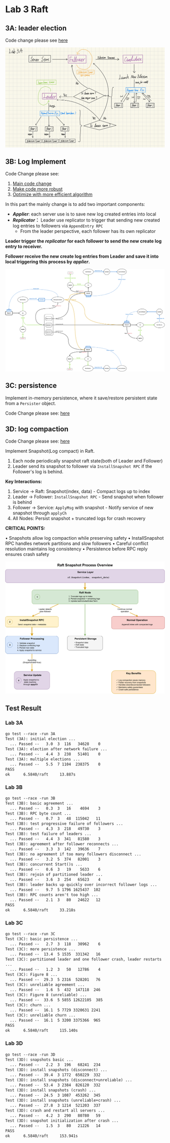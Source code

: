 # Lab 3 Raft

## 3A: leader election

Code change please see [here](https://github.com/mwfj/6.5840-Distributed-Systems/pull/6/files)

![leader-election-flowchart](./pics/raft-3a-leader-election.jpeg)



## 3B: Log Implement

Code Change please see:

1. [Main code change](https://github.com/mwfj/6.5840-Distributed-Systems/pull/7/files)
2. [Make code more robust](https://github.com/mwfj/6.5840-Distributed-Systems/pull/8/files)
3. [Optimize with more efficient algorithm](https://github.com/mwfj/6.5840-Distributed-Systems/pull/9)

In this part the mainly change is to add two important components:

- ***Applier***: each server use is to save new log created entries into local
- ***Replicator*：** Leader use replicator to trigger that sending new created log entries to followers via `AppendEntry RPC`
  - From the leader perspective, each follower has its own replicator

**Leader trigger the *replicator* for each follower to send the new create log entry to receiver.**

**Follower receive the new create log entries from Leader and save it into local triggering this process by *applier*.** 

![lab3b-log](https://raw.githubusercontent.com/mwfj/6.5840-Distributed-Systems/78dd51306107b737cc1eda260240910ec0852ed0/src/raft/pics/6-5840-raft-lab-3b.svg)



## 3C: persistence

Implement in-memory persistence, where it save/restore persistent state from a `Persister` object.

Code Change please see: [here](https://github.com/mwfj/6.5840-Distributed-Systems/pull/10/files)



## 3D: log compaction

Code Change please see: [here](https://github.com/mwfj/6.5840-Distributed-Systems/pull/11/files)

Implement Snapshot(Log compact) in Raft.

1. Each node periodically snapshot raft state(both of Leader and Follower)
2. Leader send its snapshot to follower via `InstallSnapshot RPC` if the Follower's log is behind.

**Key Interactions:**

1. Service → Raft: Snapshot(index, data) - Compact logs up to index
2. Leader → Follower: `InstallSnapshot RPC` - Send snapshot when follower is behind
3. Follower → Service: `ApplyMsg` with snapshot - Notify service of new snapshot through `applyCh`
4. All Nodes: Persist snapshot + truncated logs for crash recovery

**CRITICAL POINTS:**

• Snapshots allow log compaction while preserving safety
• InstallSnapshot RPC handles network partitions and slow followers
• Careful conflict resolution maintains log consistency
• Persistence before RPC reply ensures crash safety

![lab3b-log](https://raw.githubusercontent.com/mwfj/6.5840-Distributed-Systems/refs/heads/master/src/raft/pics/6-5840-raft-lab-3d-snapshot.svg)

## Test Result

### **Lab 3A**

```shell
go test --race -run 3A
Test (3A): initial election ...
  ... Passed --   3.0  3  116   34628    0
Test (3A): election after network failure ...
  ... Passed --   4.4  3  238   51401    0
Test (3A): multiple elections ...
  ... Passed --   5.5  7 1104  238375    0
PASS
ok      6.5840/raft     13.887s
```

### **Lab 3B**

```shell
go test --race -run 3B
Test (3B): basic agreement ...
  ... Passed --   0.3  3   16    4694    3
Test (3B): RPC byte count ...
  ... Passed --   0.7  3   48  115042   11
Test (3B): test progressive failure of followers ...
  ... Passed --   4.3  3  218   49730    3
Test (3B): test failure of leaders ...
  ... Passed --   4.4  3  341   81580    3
Test (3B): agreement after follower reconnects ...
  ... Passed --   3.3  3  142   39636    7
Test (3B): no agreement if too many followers disconnect ...
  ... Passed --   3.2  5  374   82001    3
Test (3B): concurrent Start()s ...
  ... Passed --   0.6  3   19    5633    6
Test (3B): rejoin of partitioned leader ...
  ... Passed --   3.6  3  254   65623    4
Test (3B): leader backs up quickly over incorrect follower logs ...
  ... Passed --   9.7  5 1796 1625437  102
Test (3B): RPC counts aren't too high ...
  ... Passed --   2.1  3   80   24622   12
PASS
ok      6.5840/raft     33.218s
```



### **Lab 3C**

```shell
go test --race -run 3C
Test (3C): basic persistence ...
  ... Passed --   2.7  3  118   30962    6
Test (3C): more persistence ...
  ... Passed --  13.4  5 1535  331342   16
Test (3C): partitioned leader and one follower crash, leader restarts ...
  ... Passed --   1.2  3   50   12786    4
Test (3C): Figure 8 ...
  ... Passed --  29.3  5 2316  528201   76
Test (3C): unreliable agreement ...
  ... Passed --   1.6  5  432  147118  246
Test (3C): Figure 8 (unreliable) ...
  ... Passed --  33.6  5 5855 12622105  385
Test (3C): churn ...
  ... Passed --  16.1  5 7729 3320631 2241
Test (3C): unreliable churn ...
  ... Passed --  16.1  5 3200 3375366  965
PASS
ok      6.5840/raft     115.140s
```



### **Lab 3D**

```shell
go test --race -run 3D
Test (3D): snapshots basic ...
  ... Passed --   2.2  3  196   68241  234
Test (3D): install snapshots (disconnect) ...
  ... Passed --  39.4  3 1772  650229  332
Test (3D): install snapshots (disconnect+unreliable) ...
  ... Passed --  53.4  3 2384  826120  332
Test (3D): install snapshots (crash) ...
  ... Passed --  24.5  3 1087  453262  345
Test (3D): install snapshots (unreliable+crash) ...
  ... Passed --  27.8  3 1214  521203  337
Test (3D): crash and restart all servers ...
  ... Passed --   4.2  3  290   80780   59
Test (3D): snapshot initialization after crash ...
  ... Passed --   1.5  3   80   21226   14
PASS
ok      6.5840/raft     153.941s
```

